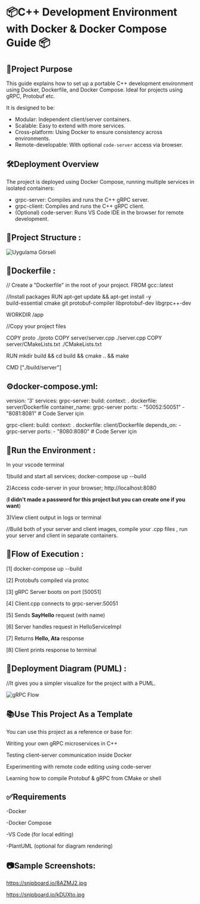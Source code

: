 # 📦C++ Development Environment with Docker & Docker Compose Guide 📦


## 🧩Project Purpose
This guide explains how to set up a portable C++ development environment using Docker, Dockerfile, and
Docker Compose. Ideal for projects using gRPC, Protobuf etc.

It is designed to be:
- Modular: Independent client/server containers.
- Scalable: Easy to extend with more services.
- Cross-platform: Using Docker to ensure consistency across environments.
- Remote-developable: With optional `code-server` access via browser.

## 🛠️Deployment Overview

The project is deployed using Docker Compose, running multiple services in isolated containers:

- grpc-server: Compiles and runs the C++ gRPC server.
- grpc-client: Compiles and runs the C++ gRPC client.
- (Optional) code-server: Runs VS Code IDE in the browser for remote development.


## 📁Project Structure :

![Uygulama Görseli](https://i.imgur.com/Irwg0Ud.png)




## 🐋Dockerfile :

// Create a "Dockerfile" in the root of your project.
FROM gcc::latest

//Install packages
RUN apt-get update && apt-get install -y \
    build-essential cmake git protobuf-compiler libprotobuf-dev libgrpc++-dev

WORKDIR /app

//Copy your project files

COPY proto ./proto
COPY server/server.cpp ./server.cpp
COPY server/CMakeLists.txt ./CMakeLists.txt

RUN mkdir build && cd build && cmake .. && make

CMD ["./build/server"]

## ⚙️docker-compose.yml:

version: '3'
services:
  grpc-server:
    build:
      context: .
      dockerfile: server/Dockerfile
    container_name: grpc-server
    ports:
      - "50052:50051"
      - "8081:8081"  # Code Server için

  grpc-client:
    build:
      context: .
      dockerfile: client/Dockerfile
    depends_on:
      - grpc-server
    ports:
      - "8080:8080"  # Code Server için


## 🚀Run the Environment :

In your vscode terminal 

1)build and start all services;
docker-compose up --build

2)Access code-server in your browser;
http://localhost:8080

(**I didn't made a password for this project but you can create one if you want**)

3)View client output in logs or terminal


//Build both of your server and client images, compile your .cpp files
 , run your server and client in separate containers.

## 📌Flow of Execution :

[1] docker-compose up --build

[2] Protobufs compiled via protoc
    
[3] gRPC Server boots on port [50051]
    
[4] Client.cpp connects to grpc-server:50051
    
[5] Sends **SayHello** request (with name)
    
[6] Server handles request in HelloServiceImpl
    
[7] Returns **Hello, Ata** response
    
[8] Client prints response to terminal

## 🎨Deployment Diagram (PUML) :
//It gives you a simpler visualize for the project with a PUML.

![gRPC Flow](https://uml.planttext.com/plantuml/png/XPAnJiCm48RtUufJftO8TAmOK55IYMwe7HY08N5EKTJKv_gSCA2yEtOS6bg1UeE7-x-xttVsMbnkNNji85UEBMRKKSE6B83cad2MiJgGnMSMDyClG1yNGif7mq8_sgHNrgX4o7OUKgnTNckolx4GRzNk9SNzGBthUSJlb36B3ynb5CuL_LyMggb9kriMwK1vYuXF5b7urqBvy_OKhrJWDjk4zXCV-_lqLVCUUe3pdZ597WE43_Ya58bWL-TOMFxqNN1ks3fSBLVB1GGem74fdj-KjHEyzszMj9MWS6iLORW1nAakyJtfKd3OnevEBOc3KGlOM765YM4j16kV2t_a6m00)



## 📚Use This Project As a Template
You can use this project as a reference or base for:

Writing your own gRPC microservices in C++

Testing client-server communication inside Docker

Experimenting with remote code editing using code-server

Learning how to compile Protobuf & gRPC from CMake or shell

## ✅Requirements

-Docker

-Docker Compose

-VS Code (for local editing)

-PlantUML (optional for diagram rendering)

## 📷Sample Screenshots:

https://snipboard.io/8AZMJ2.jpg

https://snipboard.io/kDUXto.jpg


